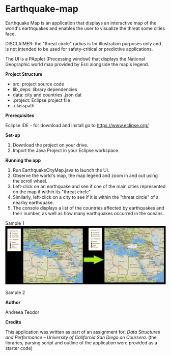 # Earthquake-map
Earthquake Map is an application that displays an interactive map of the world's earthquakes and enables the user to visualize the threat some cities face.

DISCLAIMER: the "threat circle" radius is for illustration purposes only and is not intended to be used for safety-critical or predictive applications.

The UI is a PApplet (Processing window) that displays the National Geographic world map provided by Esri alongside the map's legend.

**Project Structure**
- src: project source code
- lib_deps: library dependencies
- data: city and countries .json dat
- .project: Eclipse project file
- .classpath

**Prerequisites**

Eclipse IDE - for download and install go to https://www.eclipse.org/

**Set-up**

1. Download the project on your drive.
2. Import the Java Project in your Eclipse workspace.

**Running the app**

1. Run EarthquakeCityMap.java to launch the UI.
2. Observe the world's map, the map legend and zoom in and out using the scroll wheel.
3. Left-click on an earthquake and see if one of the main cities represented on the map if within its "threat circle".
4. Similarly, left-click on a city to see if it is within the "threat circle" of a nearby earthquake.
5. The console displays a list of the countries affected by earthquakes and their number, as well as how many earthquakes occurred in the oceans.

Sample 1
![alt text](https://github.com/andreeateo/Earthquake-map/blob/master/Sample1.png)

Sample 2


**Author**

Andreea Teodor

**Credits**

This application was written as part of an assignment for: *Data Structures and Performance – University of California San Diego on Coursera*.
 (the libraries, parsing script and outline of the application were provided as a starter code)
